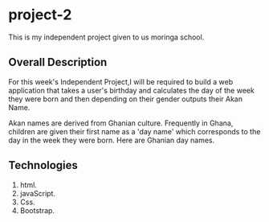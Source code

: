 # project-2
This is my independent project given to us moringa school.
## Overall Description
For this week's Independent Project,I will be required to build a web application that takes a user's birthday and calculates the day of the week they were born and then depending on their gender outputs their Akan Name. 

Akan names are derived from Ghanian culture. Frequently in Ghana, children are given their first name as a 'day name' which corresponds to the day in the week they were born. Here are Ghanian day names.

## Technologies
1. html.
2. javaScript.
3. Css.
4. Bootstrap.

